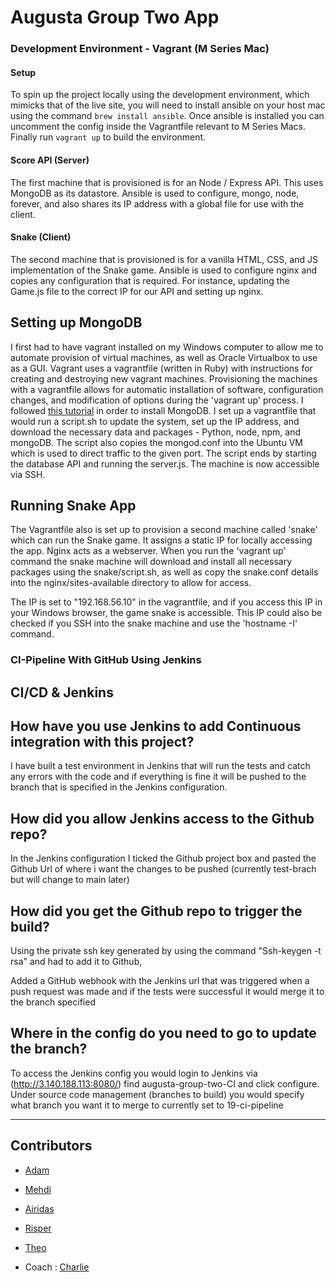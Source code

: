 # Augusta Group Two App

### Development Environment - Vagrant (M Series Mac)

#### Setup

To spin up the project locally using the development environment, which mimicks that of the live site, you will need to install ansible on your host mac using the command `brew install ansible`. Once ansible is installed you can uncomment the config inside the Vagrantfile relevant to M Series Macs. Finally run `vagrant up` to build the environment.

#### Score API (Server)

The first machine that is provisioned is for an Node / Express API. This uses MongoDB as its datastore. Ansible is used to configure, mongo, node, forever, and also shares its IP address with a global file for use with the client.

#### Snake (Client)

The second machine that is provisioned is for a vanilla HTML, CSS, and JS implementation of the Snake game. Ansible is used to configure nginx and copies any configuration that is required. For instance, updating the Game.js file to the correct IP for our API and setting up nginx.


## Setting up MongoDB

I first had to have vagrant installed on my Windows computer to allow me to automate provision of virtual machines, as well as Oracle Virtualbox to use as a GUI. Vagrant uses a vagrantfile (written in Ruby) with instructions for creating and destroying new vagrant machines. Provisioning the machines with a vagrantfile allows for automatic installation of software, configuration changes, and modification of options during the 'vagrant up' process.
I followed [this tutorial](https://www.mongodb.com/docs/manual/tutorial/install-mongodb-on-ubuntu/) in order to install MongoDB. I set up a vagrantfile that would run a script.sh to update the system, set up the IP address, and download the necessary data and packages - Python, node, npm, and mongoDB. The script also copies the mongod.conf into the Ubuntu VM which is used to direct traffic to the given port.
The script ends by starting the database API and running the server.js. The machine is now accessible via SSH.

## Running Snake App

The Vagrantfile also is set up to provision a second machine called 'snake' which can run the Snake game. It assigns a static IP for locally accessing the app. Nginx acts as a webserver. When you run the 'vagrant up' command the snake machine will download and install all necessary packages using the snake/script.sh, as well as copy the snake.conf details into the nginx/sites-available directory to allow for access.

The IP is set to "192.168.56.10" in the vagrantfile, and if you access this IP in your Windows browser, the game snake is accessible. This IP could also be checked if you SSH into the snake machine and use the 'hostname -I' command.

### CI-Pipeline With GitHub Using Jenkins

## CI/CD & Jenkins

## How have you use Jenkins to add Continuous integration with this project?

I have built a test environment in Jenkins that will run the tests and catch any errors with the code and if everything is fine it will be pushed to 
the branch that is specified in the Jenkins configuration.

## How did you allow Jenkins access to the Github repo?

In the Jenkins configuration I ticked the Github project box and pasted the Github Url of where i want the changes to be pushed (currently test-brach but will change to main later)

## How did you get the Github repo to trigger the build?

Using the private ssh key generated by using the command "Ssh-keygen -t rsa" and had to add it to Github,

Added a GitHub webhook with the Jenkins url that was triggered when a push request was made and if the tests were successful it would merge it to the branch specified

## Where in the config do you need to go to update the branch?

To access the Jenkins config you would login to Jenkins via (http://3.140.188.113:8080/) find augusta-group-two-CI and click configure. Under source code management (branches to build) you would specify what branch you want it to merge to currently set to 19-ci-pipeline


-----------------------------------------------------------------------------------------------------------


## Contributors

- [Adam](https://github.com/adampaulsackfield)

- [Mehdi](https://github.com/LemonRiz)

- [Airidas](https://github.com/Adaz99)

- [Risper](https://github.com/djava387)
- [Theo](https://github.com/theo-Ross/)

- Coach : [Charlie](https://github.com/Charlie-robin)
